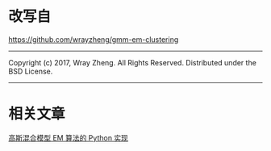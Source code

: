 # 改写自
https://github.com/wrayzheng/gmm-em-clustering

----------------------------------------------------

Copyright (c) 2017, Wray Zheng. All Rights Reserved.
Distributed under the BSD License.

----------------------------------------------------
# 相关文章
[高斯混合模型 EM 算法的 Python 实现](http://www.codebelief.com/article/2017/11/gmm-em-algorithm-implementation-by-python/)

